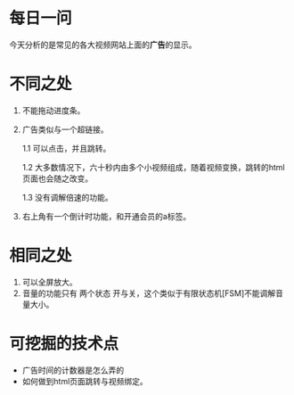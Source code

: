 # 每日一问

今天分析的是常见的各大视频网站上面的**广告**的显示。



# 不同之处

1. 不能拖动进度条。

2. 广告类似与一个超链接。

    1.1 可以点击，并且跳转。

    1.2 大多数情况下，六十秒内由多个小视频组成，随着视频变换，跳转的html页面也会随之改变。

    1.3 没有调解倍速的功能。

3. 右上角有一个倒计时功能，和开通会员的a标签。

    



# 相同之处

1. 可以全屏放大。
2. 音量的功能只有 两个状态 开与关，这个类似于有限状态机[FSM]不能调解音量大小。





# 可挖掘的技术点

* 广告时间的计数器是怎么弄的
* 如何做到html页面跳转与视频绑定。